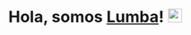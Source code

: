 <div align="center">
   <h1>Hola, somos <a href="https://somoslumba.com">Lumba</a>! <img src="https://media.giphy.com/media/hvRJCLFzcasrR4ia7z/giphy.gif" width="25px"></h1>
</div>
